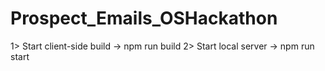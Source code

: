# Prospect_Emails_OSHackathon

1> Start client-side build -> npm run build
2> Start local server -> npm run start
